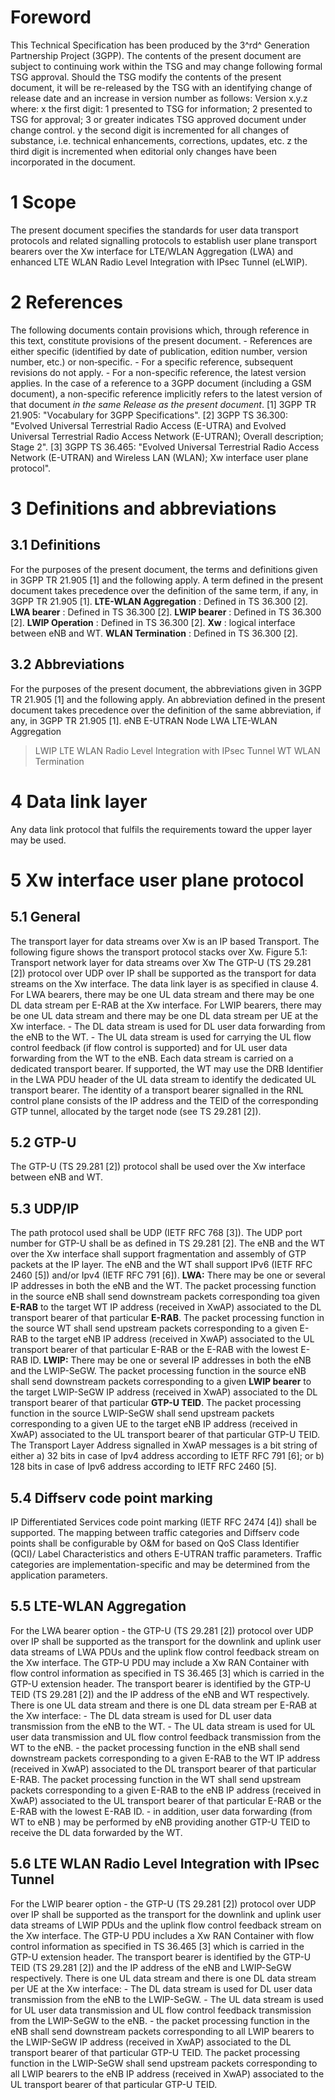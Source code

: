 # Foreword
This Technical Specification has been produced by the 3^rd^ Generation
Partnership Project (3GPP).
The contents of the present document are subject to continuing work within the
TSG and may change following formal TSG approval. Should the TSG modify the
contents of the present document, it will be re-released by the TSG with an
identifying change of release date and an increase in version number as
follows:
Version x.y.z
where:
x the first digit:
1 presented to TSG for information;
2 presented to TSG for approval;
3 or greater indicates TSG approved document under change control.
y the second digit is incremented for all changes of substance, i.e. technical
enhancements, corrections, updates, etc.
z the third digit is incremented when editorial only changes have been
incorporated in the document.
# 1 Scope
The present document specifies the standards for user data transport protocols
and related signalling protocols to establish user plane transport bearers
over the Xw interface for LTE/WLAN Aggregation (LWA) and enhanced LTE WLAN
Radio Level Integration with IPsec Tunnel (eLWIP).
# 2 References
The following documents contain provisions which, through reference in this
text, constitute provisions of the present document.
\- References are either specific (identified by date of publication, edition
number, version number, etc.) or non‑specific.
\- For a specific reference, subsequent revisions do not apply.
\- For a non-specific reference, the latest version applies. In the case of a
reference to a 3GPP document (including a GSM document), a non-specific
reference implicitly refers to the latest version of that document _in the
same Release as the present document_.
[1] 3GPP TR 21.905: "Vocabulary for 3GPP Specifications".
[2] 3GPP TS 36.300: "Evolved Universal Terrestrial Radio Access (E-UTRA) and
Evolved Universal Terrestrial Radio Access Network (E-UTRAN); Overall
description; Stage 2".
[3] 3GPP TS 36.465: "Evolved Universal Terrestrial Radio Access Network
(E-UTRAN) and Wireless LAN (WLAN); Xw interface user plane protocol".
# 3 Definitions and abbreviations
## 3.1 Definitions
For the purposes of the present document, the terms and definitions given in
3GPP TR 21.905 [1] and the following apply. A term defined in the present
document takes precedence over the definition of the same term, if any, in
3GPP TR 21.905 [1].
**LTE-WLAN Aggregation** : Defined in TS 36.300 [2].
**LWA bearer** : Defined in TS 36.300 [2].
**LWIP bearer** : Defined in TS 36.300 [2].
**LWIP Operation** : Defined in TS 36.300 [2].
**Xw** : logical interface between eNB and WT.
**WLAN Termination** : Defined in TS 36.300 [2].
## 3.2 Abbreviations
For the purposes of the present document, the abbreviations given in 3GPP TR
21.905 [1] and the following apply. An abbreviation defined in the present
document takes precedence over the definition of the same abbreviation, if
any, in 3GPP TR 21.905 [1].
eNB E-UTRAN Node
LWA LTE-WLAN Aggregation
> LWIP LTE WLAN Radio Level Integration with IPsec Tunnel
WT WLAN Termination
# 4 Data link layer
Any data link protocol that fulfils the requirements toward the upper layer
may be used.
# 5 Xw interface user plane protocol
## 5.1 General
The transport layer for data streams over Xw is an IP based Transport. The
following figure shows the transport protocol stacks over Xw.
Figure 5.1: Transport network layer for data streams over Xw
The GTP-U (TS 29.281 [2]) protocol over UDP over IP shall be supported as the
transport for data streams on the Xw interface. The data link layer is as
specified in clause 4.
For LWA bearers, there may be one UL data stream and there may be one DL data
stream per E-RAB at the Xw interface. For LWIP bearers, there may be one UL
data stream and there may be one DL data stream per UE at the Xw interface.
\- The DL data stream is used for DL user data forwarding from the eNB to the
WT.
\- The UL data stream is used for carrying the UL flow control feedback (if
flow control is supported) and for UL user data forwarding from the WT to the
eNB.
Each data stream is carried on a dedicated transport bearer.
If supported, the WT may use the DRB Identifier in the LWA PDU header of the
UL data stream to identify the dedicated UL transport bearer.
The identity of a transport bearer signalled in the RNL control plane consists
of the IP address and the TEID of the corresponding GTP tunnel, allocated by
the target node (see TS 29.281 [2]).
## 5.2 GTP-U
The GTP-U (TS 29.281 [2]) protocol shall be used over the Xw interface between
eNB and WT.
## 5.3 UDP/IP
The path protocol used shall be UDP (IETF RFC 768 [3]).
The UDP port number for GTP-U shall be as defined in TS 29.281 [2].
The eNB and the WT over the Xw interface shall support fragmentation and
assembly of GTP packets at the IP layer.
The eNB and the WT shall support IPv6 (IETF RFC 2460 [5]) and/or Ipv4 (IETF
RFC 791 [6]).
**LWA:**
There may be one or several IP addresses in both the eNB and the WT. The
packet processing function in the source eNB shall send downstream packets
corresponding toa given **E-RAB** to the target WT IP address (received in
XwAP) associated to the DL transport bearer of that particular **E-RAB**. The
packet processing function in the source WT shall send upstream packets
corresponding to a given E-RAB to the target eNB IP address (received in XwAP)
associated to the UL transport bearer of that particular E-RAB or the E-RAB
with the lowest E-RAB ID.
**LWIP:**
There may be one or several IP addresses in both the eNB and the LWIP-SeGW.
The packet processing function in the source eNB shall send downstream packets
corresponding to a given **LWIP bearer** to the target LWIP-SeGW IP address
(received in XwAP) associated to the DL transport bearer of that particular
**GTP-U TEID**. The packet processing function in the source LWIP-SeGW shall
send upstream packets corresponding to a given UE to the target eNB IP address
(received in XwAP) associated to the UL transport bearer of that particular
GTP-U TEID.
The Transport Layer Address signalled in XwAP messages is a bit string of
either
a) 32 bits in case of Ipv4 address according to IETF RFC 791 [6]; or
b) 128 bits in case of Ipv6 address according to IETF RFC 2460 [5].
## 5.4 Diffserv code point marking
IP Differentiated Services code point marking (IETF RFC 2474 [4]) shall be
supported. The mapping between traffic categories and Diffserv code points
shall be configurable by O&M for based on QoS Class Identifier (QCI)/ Label
Characteristics and others E-UTRAN traffic parameters. Traffic categories are
implementation-specific and may be determined from the application parameters.
## 5.5 LTE-WLAN Aggregation
For the LWA bearer option
\- the GTP-U (TS 29.281 [2]) protocol over UDP over IP shall be supported as
the transport for the downlink and uplink user data streams of LWA PDUs and
the uplink flow control feedback stream on the Xw interface. The GTP-U PDU may
include a Xw RAN Container with flow control information as specified in TS
36.465 [3] which is carried in the GTP-U extension header. The transport
bearer is identified by the GTP-U TEID (TS 29.281 [2]) and the IP address of
the eNB and WT respectively. There is one UL data stream and there is one DL
data stream per E-RAB at the Xw interface:
\- The DL data stream is used for DL user data transmission from the eNB to
the WT.
\- The UL data stream is used for UL user data transmission and UL flow
control feedback transmission from the WT to the eNB.
\- the packet processing function in the eNB shall send downstream packets
corresponding to a given E-RAB to the WT IP address (received in XwAP)
associated to the DL transport bearer of that particular E-RAB. The packet
processing function in the WT shall send upstream packets corresponding to a
given E-RAB to the eNB IP address (received in XwAP) associated to the UL
transport bearer of that particular E-RAB or the E-RAB with the lowest E-RAB
ID.
\- in addition, user data forwarding (from WT to eNB ) may be performed by eNB
providing another GTP-U TEID to receive the DL data forwarded by the WT.
## 5.6 LTE WLAN Radio Level Integration with IPsec Tunnel
For the LWIP bearer option
\- the GTP-U (TS 29.281 [2]) protocol over UDP over IP shall be supported as
the transport for the downlink and uplink user data streams of LWIP PDUs and
the uplink flow control feedback stream on the Xw interface. The GTP-U PDU
includes a Xw RAN Container with flow control information as specified in TS
36.465 [3] which is carried in the GTP-U extension header. The transport
bearer is identified by the GTP-U TEID (TS 29.281 [2]) and the IP address of
the eNB and LWIP-SeGW respectively. There is one UL data stream and there is
one DL data stream per UE at the Xw interface:
\- The DL data stream is used for DL user data transmission from the eNB to
the LWIP-SeGW.
\- The UL data stream is used for UL user data transmission and UL flow
control feedback transmission from the LWIP-SeGW to the eNB.
\- the packet processing function in the eNB shall send downstream packets
corresponding to all LWIP bearers to the LWIP-SeGW IP address (received in
XwAP) associated to the DL transport bearer of that particular GTP-U TEID. The
packet processing function in the LWIP-SeGW shall send upstream packets
corresponding to all LWIP bearers to the eNB IP address (received in XwAP)
associated to the UL transport bearer of that particular GTP-U TEID.
#
